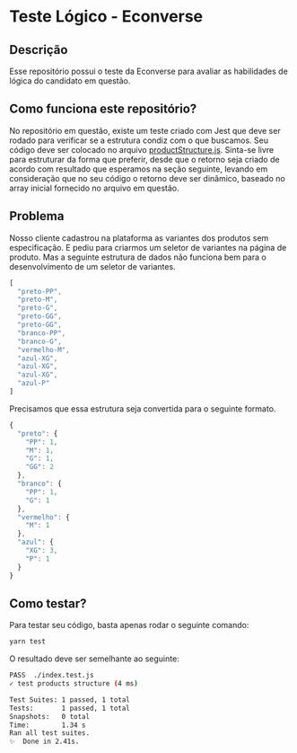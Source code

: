 # Teste Lógico - Econverse

## Descrição
Esse repositório possui o teste da Econverse para avaliar as habilidades de lógica do candidato em questão.

## Como funciona este repositório?
No repositório em questão, existe um teste criado com Jest que deve ser rodado para verificar se a estrutura condiz com o que buscamos. Seu código deve ser colocado no arquivo [productStructure.js](./productStructure.js). Sinta-se livre para estruturar da forma que preferir, desde que o retorno seja criado de acordo com resultado que esperamos na seção seguinte, levando em consideração que no seu código o retorno deve ser dinâmico, baseado no array inicial fornecido no arquivo em questão.

## Problema
Nosso cliente cadastrou na plataforma as variantes dos produtos sem especificação. E pediu para criarmos um seletor de variantes na página de produto. Mas a seguinte estrutura de dados não funciona bem para o desenvolvimento de um seletor de variantes.

```javascript
[
  "preto-PP", 
  "preto-M", 
  "preto-G", 
  "preto-GG", 
  "preto-GG", 
  "branco-PP", 
  "branco-G", 
  "vermelho-M", 
  "azul-XG", 
  "azul-XG", 
  "azul-XG", 
  "azul-P"
]
```

Precisamos que essa estrutura seja convertida para o seguinte formato.

```javascript
{ 
  "preto": { 
    "PP": 1, 
    "M": 1, 
    "G": 1, 
    "GG": 2 
  }, 
  "branco": { 
    "PP": 1, 
    "G": 1 
  }, 
  "vermelho": { 
    "M": 1 
  }, 
  "azul": { 
    "XG": 3, 
    "P": 1 
  }
}
```

## Como testar?
Para testar seu código, basta apenas rodar o seguinte comando:
```bash
yarn test
```

O resultado deve ser semelhante ao seguinte:
```bash
PASS  ./index.test.js
✓ test products structure (4 ms)

Test Suites: 1 passed, 1 total
Tests:       1 passed, 1 total
Snapshots:   0 total
Time:        1.34 s
Ran all test suites.
✨  Done in 2.41s.
```
